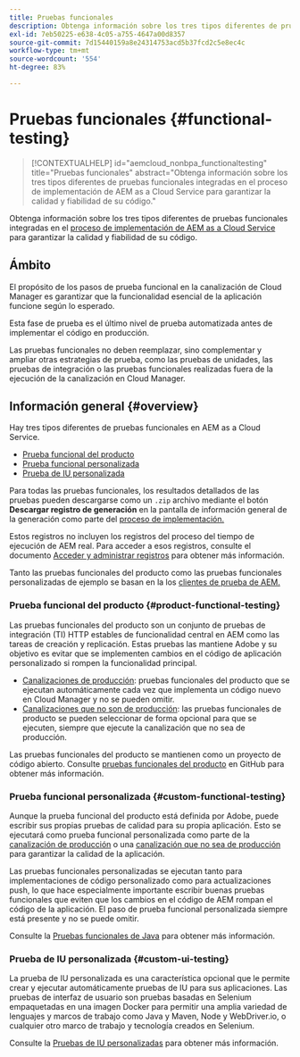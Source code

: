 ```yaml
---
title: Pruebas funcionales
description: Obtenga información sobre los tres tipos diferentes de pruebas funcionales integradas en el proceso de implementación de AEM as a Cloud Service para garantizar la calidad y fiabilidad de su código.
exl-id: 7eb50225-e638-4c05-a755-4647a00d8357
source-git-commit: 7d15440159a8e24314753acd5b37fcd2c5e8ec4c
workflow-type: tm+mt
source-wordcount: '554'
ht-degree: 83%

---
```



# Pruebas funcionales {#functional-testing}

>[!CONTEXTUALHELP]
>id="aemcloud_nonbpa_functionaltesting"
>title="Pruebas funcionales"
>abstract="Obtenga información sobre los tres tipos diferentes de pruebas funcionales integradas en el proceso de implementación de AEM as a Cloud Service para garantizar la calidad y fiabilidad de su código."

Obtenga información sobre los tres tipos diferentes de pruebas funcionales integradas en el [proceso de implementación de AEM as a Cloud Service](/help/implementing/cloud-manager/deploy-code.md) para garantizar la calidad y fiabilidad de su código.

## Ámbito

El propósito de los pasos de prueba funcional en la canalización de Cloud Manager es garantizar que la funcionalidad esencial de la aplicación funcione según lo esperado.

Esta fase de prueba es el último nivel de prueba automatizada antes de implementar el código en producción.

Las pruebas funcionales no deben reemplazar, sino complementar y ampliar otras estrategias de prueba, como las pruebas de unidades, las pruebas de integración o las pruebas funcionales realizadas fuera de la ejecución de la canalización en Cloud Manager.

## Información general {#overview}

Hay tres tipos diferentes de pruebas funcionales en AEM as a Cloud Service.

* [Prueba funcional del producto](#product-functional-testing)
* [Prueba funcional personalizada](#custom-functional-testing)
* [Prueba de IU personalizada](#custom-ui-testing)

Para todas las pruebas funcionales, los resultados detallados de las pruebas pueden descargarse como un `.zip` archivo mediante el botón **Descargar registro de generación** en la pantalla de información general de la generación como parte del [proceso de implementación.](/help/implementing/cloud-manager/deploy-code.md)

Estos registros no incluyen los registros del proceso del tiempo de ejecución de AEM real. Para acceder a esos registros, consulte el documento [Acceder y administrar registros](/help/implementing/cloud-manager/manage-logs.md) para obtener más información.

Tanto las pruebas funcionales del producto como las pruebas funcionales personalizadas de ejemplo se basan en la los [clientes de prueba de AEM.](https://github.com/adobe/aem-testing-clients)

### Prueba funcional del producto {#product-functional-testing}

Las pruebas funcionales del producto son un conjunto de pruebas de integración (TI) HTTP estables de funcionalidad central en AEM como las tareas de creación y replicación. Estas pruebas las mantiene Adobe y su objetivo es evitar que se implementen cambios en el código de aplicación personalizado si rompen la funcionalidad principal.

* [Canalizaciones de producción](/help/implementing/cloud-manager/configuring-pipelines/configuring-production-pipelines.md): pruebas funcionales del producto que se ejecutan automáticamente cada vez que implementa un código nuevo en Cloud Manager y no se pueden omitir.
* [Canalizaciones que no son de producción](/help/implementing/cloud-manager/configuring-pipelines/configuring-non-production-pipelines.md): las pruebas funcionales de producto se pueden seleccionar de forma opcional para que se ejecuten, siempre que ejecute la canalización que no sea de producción.

Las pruebas funcionales del producto se mantienen como un proyecto de código abierto. Consulte [pruebas funcionales del producto](https://github.com/adobe/aem-test-samples/tree/aem-cloud/smoke) en GitHub para obtener más información.

### Prueba funcional personalizada {#custom-functional-testing}

Aunque la prueba funcional del producto está definida por Adobe, puede escribir sus propias pruebas de calidad para su propia aplicación. Esto se ejecutará como prueba funcional personalizada como parte de la [canalización de producción](/help/implementing/cloud-manager/configuring-pipelines/configuring-production-pipelines.md) o una [canalización que no sea de producción](/help/implementing/cloud-manager/configuring-pipelines/configuring-non-production-pipelines.md) para garantizar la calidad de la aplicación.

Las pruebas funcionales personalizadas se ejecutan tanto para implementaciones de código personalizado como para actualizaciones push, lo que hace especialmente importante escribir buenas pruebas funcionales que eviten que los cambios en el código de AEM rompan el código de la aplicación. El paso de prueba funcional personalizada siempre está presente y no se puede omitir.

Consulte la [Pruebas funcionales de Java](/help/implementing/cloud-manager/java-functional-testing.md) para obtener más información.


### Prueba de IU personalizada {#custom-ui-testing}

La prueba de IU personalizada es una característica opcional que le permite crear y ejecutar automáticamente pruebas de IU para sus aplicaciones. Las pruebas de interfaz de usuario son pruebas basadas en Selenium empaquetadas en una imagen Docker para permitir una amplia variedad de lenguajes y marcos de trabajo como Java y Maven, Node y WebDriver.io, o cualquier otro marco de trabajo y tecnología creados en Selenium.

Consulte la [Pruebas de IU personalizadas](/help/implementing/cloud-manager/ui-testing.md#custom-ui-testing) para obtener más información.

